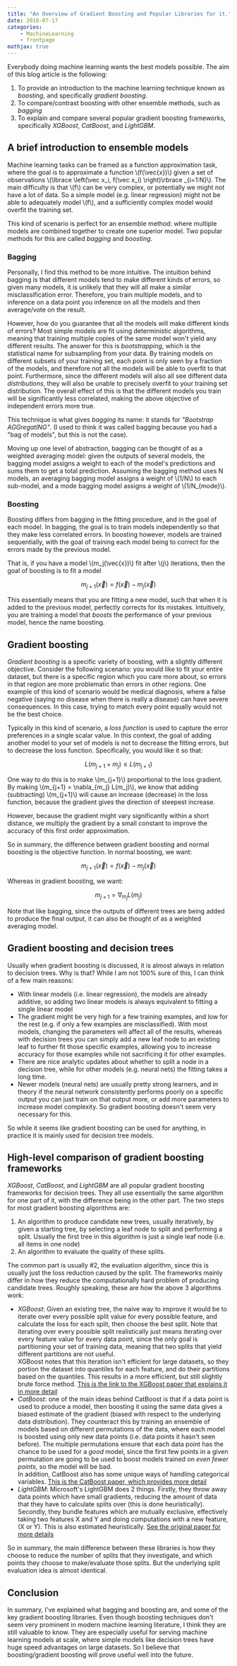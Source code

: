 ```yaml
---
title: "An Overview of Gradient Boosting and Popular Libraries for it."
date: 2018-07-17
categories:
    - MachineLearning
    - frontpage
mathjax: true
---
```


Everybody doing machine learning wants the best models possible. 
The aim of this blog article is the following:

1. To provide an introduction to the machine learning technique known as _boosting_, and specifically _gradient boosting_.
2. To compare/contrast boosting with other ensemble methods, such as _bagging_
3. To explain and compare several popular gradient boosting frameworks, specifically _XGBoost_, _CatBoost_, and _LightGBM_.

<!-- TEASER_END -->

## A brief introduction to ensemble models
Machine learning tasks can be framed as a function approximation task, where the goal is to approximate a function \\(f(\vec{x})\\) given a set of observations 
\\(\lbrace \left(\vec x_i, f(\vec x_i) \right)\rbrace _{i=1:N}\\).
The main difficulty is that \\(f\\) can be very complex, or potentially we might not have a lot of data. So a simple model (e.g. linear regression) might not be able to adequately model \\(f\\), and a sufficiently complex model would overfit the training set.

This kind of scenario is perfect for an ensemble method: where multiple models are combined together to create one superior model. Two popular methods for this are called _bagging_ and _boosting_.

### Bagging
Personally, I find this method to be more intuitive. The intuition behind bagging is that different models tend to make different kinds of errors, so given many models, it is unlikely that they will all make a similar misclassification error. Therefore, you train multiple models, and to inference on a data point you inference on all the models and then average/vote on the result.

However, how do you guarantee that all the models will make different kinds of errors? Most simple models are fit using deterministic algorithms, meaning that training multiple copies of the same model won't yield any different results. The answer for this is _bootstrapping_, which is the statistical name for subsampling from your data. By training models on different subsets of your training set, each point is only seen by a fraction of the models, and therefore not all the models will be able to overfit to that point. Furthermore, since the different models will also all see different data _distributions_, they will also be unable to precisely overfit to your training set distribution. The overall effect of this is that the different models you train will be significantly less correlated, making the above objective of independent errors more true.

This technique is what gives _bagging_ its name: it stands for _"Bootstrap AGGregatING"_. (I used to think it was called bagging because you had a "bag of models", but this is not the case).

Moving up one level of abstraction, bagging can be thought of as a weighted averaging model: given the outputs of several models, the bagging model assigns a weight to each of the model's predictions and sums them to get a total prediction. Assuming the bagging method uses N models, an averaging bagging model assigns a weight of \\(1/N\\) to each sub-model, and a mode bagging model assigns a weight of \\(1/N_{mode}\\). 

### Boosting
Boosting differs from bagging in the fitting procedure, and in the goal of each model. In bagging, the goal is to train models independently so that they make less correlated errors. In boosting however, models are trained sequentially, with the goal of training each model being to correct for the errors made by the previous model.

That is, if you have a model \\(m_j(\vec{x})\\) fit after \\(j\\) iterations, then the goal of boosting is to fit a model

$$m_{j+1}(\vec{x}) = f(\vec{x}) - m_j(\vec{x})$$ 

This essentially means that you are fitting a new model, such that when it is added to the previous model, perfectly corrects for its mistakes. Intuitively, you are training a model that _boosts_ the performance of your previous model, hence the name boosting.

## Gradient boosting
_Gradient boosting_ is a specific variety of boosting, with a slightly different objective. Consider the following scenario: you would like to fit your entire dataset, but there is a specific region which you care more about, so errors in that region are more problematic than errors in other regions. One example of this kind of scenario would be medical diagnosis, where a false negative (saying no disease when there is really a disease) can have severe consequences. In this case, trying to match every point equally would not be the best choice.

Typically in this kind of scenario, a _loss function_ is used to capture the error preferences in a single scalar value. In this context, the goal of adding another model to your set of models is not to decrease the fitting errors, but to decrease the loss function. Specifically, you would like it so that:

$$L(m_{j+1} + m_j) \leq L(m_{j+1})$$

One way to do this is to make \\(m_{j+1}\\) proportional to the loss gradient. By making \\(m_{j+1} = \nabla_{m_j} L(m_j)\\), we know that adding (subtracting) \\(m_{j+1}\\) will cause an increase (decrease) in the loss function, because the gradient gives the direction of steepest increase.

However, because the gradient might vary significantly within a short distance, we multiply the gradient by a small constant to improve the accuracy of this first order approximation. 

So in summary, the difference between gradient boosting and normal boosting is the objective function. In normal boosting, we want:

$$m_{j+1}(\vec{x}) = f(\vec{x}) - m_j(\vec{x})$$

Whereas in gradient boosting, we want:

$$m_{j+1} = \nabla _{m_j} L(m_j)$$

Note that like bagging, since the outputs of different trees are being added to produce the final output, it can also be thought of as a weighted averaging model.

## Gradient boosting and decision trees
Usually when gradient boosting is discussed, it is almost always in relation to decision trees. Why is that? While I am not 100% sure of this, I can think of a few main reasons:

- With linear models (i.e. linear regression), the models are already additive, so adding two linear models is always equivalent to fitting a single linear model
- The gradient might be very high for a few training examples, and low for the rest (e.g. if only a few examples are misclassified). With most models, changing the parameters will affect all of the results, whereas with decision trees you can simply add a new leaf node to an existing leaf to further fit those specific examples, allowing you to increase accuracy for those examples while not sacrificing it for other examples.
- There are nice analytic updates about whether to split a node in a decision tree, while for other models (e.g. neural nets) the fitting takes a long time.
- Newer models (neural nets) are usually pretty strong learners, and in theory if the neural network consistently performs poorly on a specific output you can just train on that output more, or add more parameters to increase model complexity. So gradient boosting doesn't seem very necessary for this.

So while it seems like gradient boosting can be used for anything, in practice it is mainly used for decision tree models.

## High-level comparison of gradient boosting frameworks
_XGBoost_, _CatBoost_, and _LightGBM_ are all popular gradient boosting frameworks for decision trees. They all use essentially the same algorithm for one part of it, with the difference being in the other part. The two steps for most gradient boosting algorithms are:
1. An algorithm to produce candidate new trees, usually iteratively, by given a starting tree, by selecting a leaf node to split and performing a split. Usually the first tree in this algorithm is just a single leaf node (i.e. all items in one node)
2. An algorithm to evaluate the quality of these splits.

The common part is usually #2, the evaluation algorithm, since this is usually just the loss reduction caused by the split. The frameworks mainly differ in how they reduce the computationally hard problem of producing candidate trees. Roughly speaking, these are how the above 3 algorithms work:

- *XGBoost*: Given an existing tree, the naive way to improve it would be to iterate over every possible split value for every possible feature, and calculate the loss for each split, then choose the best split. Note that iterating over every possible split realistically just means iterating over every feature value for every data point, since the only goal is partitioning your set of training data, meaning that two splits that yield different partitions are not useful.  
 XGBoost notes that this iteration isn't efficient for large datasets, so they portion the dataset into quantiles for each feature, and do their partitions based on the quantiles. This results in a more efficient, but still slightly brute force method.
 [This is the link to the XGBoost paper that explains it in more detail](https://arxiv.org/abs/1603.02754) 
- *CatBoost*: one of the main ideas behind CatBoost is that if a data point is used to produce a model, then boosting it using the same data gives a biased estimate of the gradient (biased with respect to the underlying data distribution). They counteract this by training an ensemble of models based on different permutations of the data, where each model is boosted using only new data points (i.e. data points it hasn't seen before). The multiple permutations ensure that each data point has the chance to be used for a _good_ model, since the first few points in a given permutation are going to be used to boost models trained on _even fewer points_, so the model will be bad.  
 In addition, CatBoost also has some unique ways of handling categorical variables. [This is the CatBoost paper, which provides more detail](https://arxiv.org/abs/1706.09516)
- *LightGBM*: Microsoft's LightGBM does 2 things. Firstly, they throw away data points which have small gradients, reducing the amount of data that they have to calculate splits over (this is done heuristically). Secondly, they bundle features which are mutually exclusive, effectively taking two features X and Y and doing computations with a new feature, (X or Y). This is also estimated heuristically. [See the original paper for more details](https://papers.nips.cc/paper/6907-lightgbm-a-highly-efficient-gradient-boosting-decision-tree)

So in summary, the main difference between these libraries is how they choose to reduce the number of splits that they investigate, and which points they choose to make/evaluate those splits. But the underlying split evaluation idea is almost identical.

## Conclusion
In summary, I've explained what bagging and boosting are, and some of the key gradient boosting libraries. Even though boosting techniques don't seem very prominent in modern machine learning literature, I think they are still valuable to know. They are especially useful for serving machine learning models at scale, where simple models like decision trees have huge speed advantages on large datasets. So I believe that boosting/gradient boosting will prove useful well into the future.
